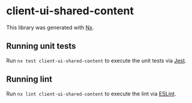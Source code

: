 # client-ui-shared-content

This library was generated with [Nx](https://nx.dev).

## Running unit tests

Run `nx test client-ui-shared-content` to execute the unit tests via [Jest](https://jestjs.io).

## Running lint

Run `nx lint client-ui-shared-content` to execute the lint via [ESLint](https://eslint.org/).

